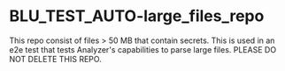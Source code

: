 # BLU_TEST_AUTO-large_files_repo
This repo consist of files > 50 MB that contain secrets. This is used in an e2e test that tests Analyzer's capabilities to parse large files. 
PLEASE DO NOT DELETE THIS REPO.
